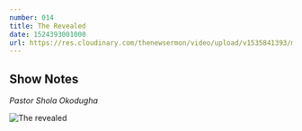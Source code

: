 ```yaml
---
number: 014
title: The Revealed
date: 1524393001000
url: https://res.cloudinary.com/thenewsermon/video/upload/v1535841393/messages/220418_-_The_Revealed.mp3
---
```


## Show Notes
_Pastor Shola Okodugha_

![The revealed](https://res.cloudinary.com/thenewsermon/image/upload/v1536165215/sermon%20display%20pictures/the_revealed.jpg)
